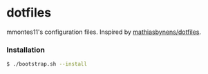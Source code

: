 # dotfiles
mmontes11's configuration files. Inspired by [mathiasbynens/dotfiles](https://github.com/mathiasbynens/dotfiles).

### Installation

```bash
$ ./bootstrap.sh --install
```